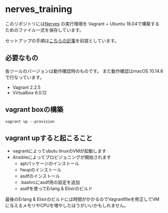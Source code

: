 # nerves_training

このリポジトリには[Nerves](https://nerves-project.org/) の実行環境を Vagrant + Ubuntu 18.04で構築するためのファイル一式を保存しています。

セットアップの手順は[こちらの記事](https://qiita.com/takasehideki/items/88dda57758051d45fcf9)を前提としています。

## 必要なもの

各ツールのバージョンは動作確認時のものです。
また動作確認はmacOS 10.14.6で行なっています。

- Vagrant 2.2.5
- Virtualbox 6.0.12

## vagrant boxの構築

```
vagrant up --provision
```

## vagrant upすると起こること

- vagrantによってubutu linuxのVMが起動します
- Ansibleによってプロビジョニングが開始されます
    - aptパッケージのインストール
    - fwupのインストール
    - asdfのインストール
    - .bashrcにasdf用の設定を追加
    - asdfを使ってErlang & Elixirのビルド

最後のErlang & Elixirのビルドには時間がかかるのでVagrantfileを修正してVMに与えるメモリやCPUを増やしたほうがいいかもしれません。